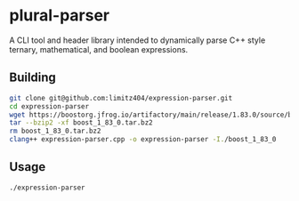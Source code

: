 # plural-parser
A CLI tool and header library intended to dynamically parse C++ style ternary, mathematical, and boolean expressions.

## Building

```sh
git clone git@github.com:limitz404/expression-parser.git
cd expression-parser
wget https://boostorg.jfrog.io/artifactory/main/release/1.83.0/source/boost_1_83_0.tar.bz2
tar --bzip2 -xf boost_1_83_0.tar.bz2
rm boost_1_83_0.tar.bz2
clang++ expression-parser.cpp -o expression-parser -I./boost_1_83_0
```

## Usage

```sh
./expression-parser
```
